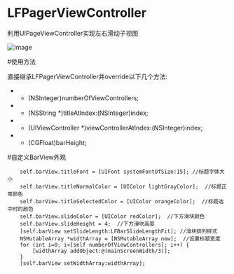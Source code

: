 # LFPagerViewController

利用UIPageViewController实现左右滑动子视图

![image](http://ww4.sinaimg.cn/large/907e8112jw1ezmjoap8l4g208s0gcdia.gif)

#使用方法

直接继承LFPagerViewController并override以下几个方法:
* - (NSInteger)numberOfViewControllers;
* - (NSString *)titleAtIndex:(NSInteger)index;
* - (UIViewController *)viewControllerAtIndex:(NSInteger)index;
* - (CGFloat)barHeight;

#自定义BarView外观
```
    self.barView.titleFont = [UIFont systemFontOfSize:15]; //标题字体大小
    self.barView.titleNormalColor = [UIColor lightGrayColor];  //标题正常颜色
    self.barView.titleSelectedColor = [UIColor orangeColor];  //标题选中时的颜色
    self.barView.slideColor = [UIColor redColor];  //下方滑块颜色
    self.barView.slideHeight = 4;  //下方滑块高度
    [self.barView setSlideLength:LFBarSlideLengthFit]; //滑块排列样式
    NSMutableArray *widthArray = [NSMutableArray new];  //设置标题宽度
    for (int i=0; i<[self numberOfViewControllers]; i++) {
        [widthArray addObject:@(mainScreenWidth/3)];
    }
    [self.barView setWidthArray:widthArray];
```
